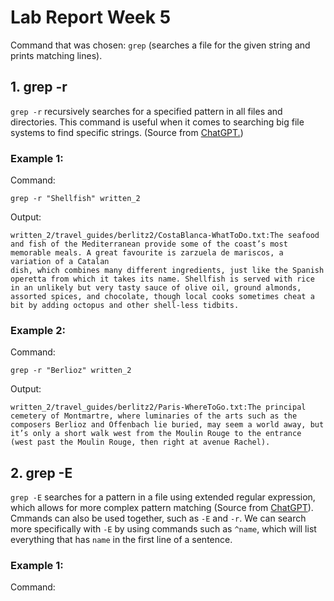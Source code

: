 # Lab Report Week 5
Command that was chosen: `grep` (searches a file for the given string and prints matching lines).
## 1. grep -r
`grep -r` recursively searches for a specified pattern in all files and directories. This command is useful when it comes to searching big file systems to find specific strings.
(Source from [ChatGPT.](https://chat.openai.com/chat))

### Example 1:

Command:
```
grep -r "Shellfish" written_2
```
Output:
```
written_2/travel_guides/berlitz2/CostaBlanca-WhatToDo.txt:The seafood and fish of the Mediterranean provide some of the coast’s most memorable meals. A great favourite is zarzuela de mariscos, a variation of a Catalan 
dish, which combines many different ingredients, just like the Spanish operetta from which it takes its name. Shellfish is served with rice in an unlikely but very tasty sauce of olive oil, ground almonds, assorted spices, and chocolate, though local cooks sometimes cheat a bit by adding octopus and other shell-less tidbits.
```

### Example 2:

Command:
```
grep -r "Berlioz" written_2
```
Output:
```
written_2/travel_guides/berlitz2/Paris-WhereToGo.txt:The principal cemetery of Montmartre, where luminaries of the arts such as the composers Berlioz and Offenbach lie buried, may seem a world away, but it’s only a short walk west from the Moulin Rouge to the entrance (west past the Moulin Rouge, then right at avenue Rachel).
```

## 2. grep -E
`grep -E` searches for a pattern in a file using extended regular expression, which allows for more complex pattern matching (Source from [ChatGPT](https://chat.openai.com/chat)). Cmmands can also be used together, such as `-E` and `-r`. We can search more specifically with `-E` by using commands such as `^name`, which will list everything that has `name` in the first line of a sentence.

### Example 1:

Command:
```

